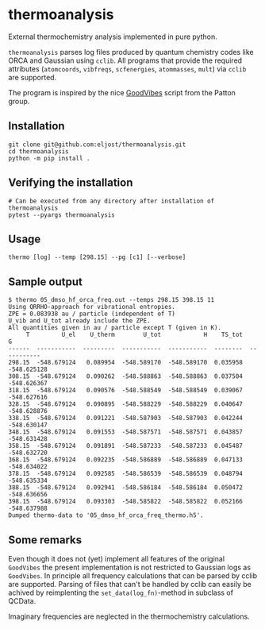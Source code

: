 # thermoanalysis

External thermochemistry analysis implemented in pure python.

`thermoanalysis` parses log files produced by quantum chemistry codes
like ORCA and Gaussian using `cclib`. All programs that provide the
required attributes (`atomcoords`, `vibfreqs`, `scfenergies`, `atommasses`, `mult`)
via `cclib` are supported.

The program is inspired by the nice [GoodVibes](https://github.com/bobbypaton/GoodVibes)
script from the Patton group.

## Installation
```
git clone git@github.com:eljost/thermoanalysis.git
cd thermoanalysis
python -m pip install .
```

## Verifying the installation
```
# Can be executed from any directory after installation of thermoanalysis
pytest --pyargs thermoanalysis
```

## Usage
```
thermo [log] --temp [298.15] --pg [c1] [--verbose]
```

## Sample output
```
$ thermo 05_dmso_hf_orca_freq.out --temps 298.15 398.15 11
Using QRRHO-approach for vibrational entropies.
ZPE = 0.083938 au / particle (independent of T)
U_vib and U_tot already include the ZPE.
All quantities given in au / particle except T (given in K).
     T         U_el    U_therm        U_tot            H    TS_tot            G
------  -----------  ---------  -----------  -----------  --------  -----------
298.15  -548.679124   0.089954  -548.589170  -548.589170  0.035958  -548.625128
308.15  -548.679124   0.090262  -548.588863  -548.588863  0.037504  -548.626367
318.15  -548.679124   0.090576  -548.588549  -548.588549  0.039067  -548.627616
328.15  -548.679124   0.090895  -548.588229  -548.588229  0.040647  -548.628876
338.15  -548.679124   0.091221  -548.587903  -548.587903  0.042244  -548.630147
348.15  -548.679124   0.091553  -548.587571  -548.587571  0.043857  -548.631428
358.15  -548.679124   0.091891  -548.587233  -548.587233  0.045487  -548.632720
368.15  -548.679124   0.092235  -548.586889  -548.586889  0.047133  -548.634022
378.15  -548.679124   0.092585  -548.586539  -548.586539  0.048794  -548.635334
388.15  -548.679124   0.092941  -548.586184  -548.586184  0.050472  -548.636656
398.15  -548.679124   0.093303  -548.585822  -548.585822  0.052166  -548.637988
Dumped thermo-data to '05_dmso_hf_orca_freq_thermo.h5'.
```

## Some remarks
Even though it does not (yet) implement all features of the original `GoodVibes` the present implementation is not restricted to Gaussian logs as `GoodVibes`. In principle all frequency calculations that can be parsed by cclib are supported. Parsing of files that can't be handled by cclib can easily be achived by reimplenting the `set_data(log_fn)`-method in subclass of QCData.

Imaginary frequencies are neglected in the thermochemistry calculations.
